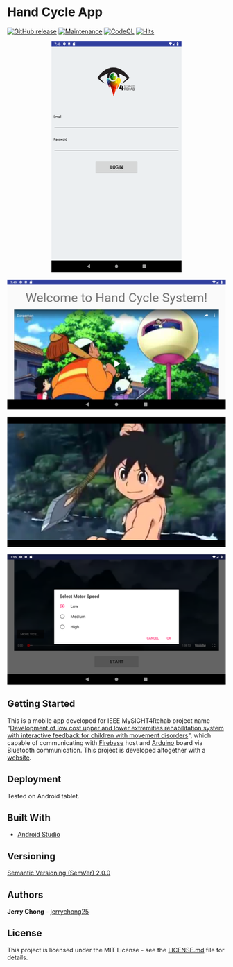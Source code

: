 # Hand Cycle App

[![GitHub release](https://img.shields.io/github/release/ieeemysight4rehab/hand-cycle-android.svg)](https://gitHub.com/ieeemysight4rehab/hand-cycle-android/releases/)
[![Maintenance](https://img.shields.io/badge/Maintained%3F-yes-green.svg)](https://github.com/ieeemysight4rehab/hand-cycle-android/graphs/commit-activity)
[![CodeQL](https://github.com/ieeemysight4rehab/hand-cycle-android/workflows/CodeQL/badge.svg)](https://github.com/ieeemysight4rehab/hand-cycle-android/actions?query=workflow%3ACodeQL)
[![Hits](https://hits.seeyoufarm.com/api/count/incr/badge.svg?url=https%3A%2F%2Fgithub.com%2Fieeemysight4rehab%2Fhand-cycle-android&count_bg=%2379C83D&title_bg=%23555555&icon=&icon_color=%23E7E7E7&title=hits&edge_flat=false)](https://hits.seeyoufarm.com)

<p align="center">
  <img src="Tablet7ScreenShot1.png" alt="Hand Cycle Screenshot Login"
       width="300" height="533">
</p>
<p align="center">
  <img src="Tablet7ScreenShot2.png" alt="Hand Cycle Screenshot Home"
       width="533" height="300">
</p>
<p align="center">
  <img src="Tablet7ScreenShot3.png" alt="Hand Cycle Screenshot Video"
       width="533" height="300">
</p>
<p align="center">
  <img src="Tablet7ScreenShot5.png" alt="Hand Cycle Screenshot Menu"
       width="533" height="300">
</p>

## Getting Started

This is a mobile app developed for IEEE MySIGHT4Rehab project name "[Development of low cost upper and lower extremities rehabilitation system with interactive feedback for children with movement disorders](https://ieeexplore.ieee.org/document/7843556/)", which capable of communicating with [Firebase](https://firebase.google.com/) host and [Arduino](https://www.arduino.cc/) board via Bluetooth communication. This project is developed altogether with a [website](https://github.com/ieeemysight4rehab/hand-cycle-web).

## Deployment

Tested on Android tablet.

## Built With

* [Android Studio](https://developer.android.com/studio/)

## Versioning

[Semantic Versioning (SemVer) 2.0.0](http://semver.org/)

## Authors

**Jerry Chong** - [jerrychong25](https://github.com/jerrychong25)

## License

This project is licensed under the MIT License - see the [LICENSE.md](LICENSE.md) file for details.
